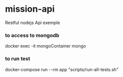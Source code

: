 # mission-api
Restful nodejs Api exemple

### to access to mongodb
docker exec -it mongoContainer mongo

### to run test
docker-compose run --rm app "scripts/run-all-tests.sh"
